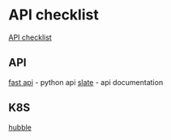 # API checklist
[API checklist](https://github.com/shieldfy/API-Security-Checklist)

## API
[fast api](https://github.com/tiangolo/fastapi) - python api
[slate](https://github.com/slatedocs/slate) - api documentation

## K8S
[hubble](https://github.com/cilium/hubble)
